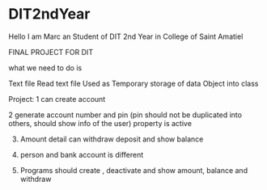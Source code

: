 # DIT2ndYear

Hello I am Marc an Student of DIT 2nd Year in College of Saint Amatiel  

FINAL PROJECT FOR DIT

what we need to do is

Text file 
Read text file
Used as Temporary storage of data
Object into class 

Project: 
1 can create account

2 generate account number and pin (pin should not be duplicated into others, should show info of the user) property is  active 

3. Amount detail can withdraw deposit and show balance 

4. person and bank account is different
   
5. Programs should create , deactivate and show amount, balance and withdraw


